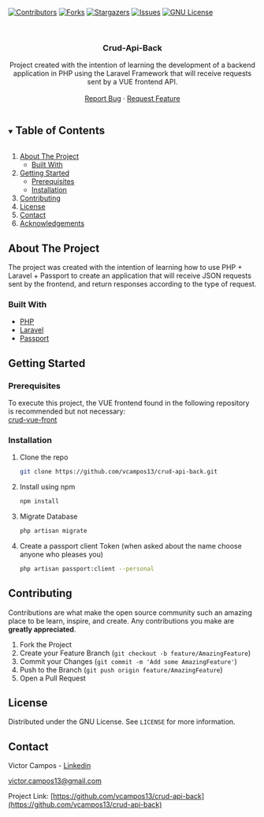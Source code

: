 <!--
*** Thanks for checking out the Best-README-Template. If you have a suggestion
*** that would make this better, please fork the repo and create a pull request
*** or simply open an issue with the tag "enhancement".
*** Thanks again! Now go create something AMAZING! :D
***
***
***
*** To avoid retyping too much info. Do a search and replace for the following:
*** github_username, repo_name, twitter_handle, email, project_title, project_description
-->



<!-- PROJECT SHIELDS -->
<!--
*** I'm using markdown "reference style" links for readability.
*** Reference links are enclosed in brackets [ ] instead of parentheses ( ).
*** See the bottom of this document for the declaration of the reference variables
*** for contributors-url, forks-url, etc. This is an optional, concise syntax you may use.
*** https://www.markdownguide.org/basic-syntax/#reference-style-links
-->
[![Contributors][contributors-shield]][contributors-url]
[![Forks][forks-shield]][forks-url]
[![Stargazers][stars-shield]][stars-url]
[![Issues][issues-shield]][issues-url]
[![GNU License][license-shield]][license-url]


<!-- PROJECT LOGO -->
<br />
<p align="center">
  
  <h3 align="center">Crud-Api-Back</h3>

  <p align="center">
    Project created with the intention of learning the development of a backend application in PHP using the Laravel Framework that will receive requests sent by a VUE frontend API.
    <br />
    <br />
    <!-- <a href="https://github.com/vcampos13/crud-api-back">View Demo</a> -->
    <!-- · -->
    <a href="https://github.com/vcampos13/crud-api-back/issues">Report Bug</a>
    ·
    <a href="https://github.com/vcampos13/crud-api-back/issues">Request Feature</a>
  </p>
</p>



<!-- TABLE OF CONTENTS -->
<details open="open">
  <summary><h2 style="display: inline-block">Table of Contents</h2></summary>
  <ol>
    <li>
      <a href="#about-the-project">About The Project</a>
      <ul>
        <li><a href="#built-with">Built With</a></li>
      </ul>
    </li>
    <li>
      <a href="#getting-started">Getting Started</a>
      <ul>
        <li><a href="#prerequisites">Prerequisites</a></li>
        <li><a href="#installation">Installation</a></li>
      </ul>
    </li>
    <li><a href="#contributing">Contributing</a></li>
    <li><a href="#license">License</a></li>
    <li><a href="#contact">Contact</a></li>
    <li><a href="#acknowledgements">Acknowledgements</a></li>
  </ol>
</details>



<!-- ABOUT THE PROJECT -->
## About The Project

The project was created with the intention of learning how to use PHP + Laravel + Passport to create an application that will receive JSON requests sent by the frontend, and return responses according to the type of request.


### Built With

* [PHP](https://www.php.net/)
* [Laravel](https://laravel.com/)
* [Passport](https://github.com/laravel/passport)

<!-- GETTING STARTED -->
## Getting Started

### Prerequisites

To execute this project, the VUE frontend found in the following repository is recommended but not necessary:<br>
[crud-vue-front](https://github.com/vcampos13/crud-vue-front/)

### Installation

1. Clone the repo
   ```sh
   git clone https://github.com/vcampos13/crud-api-back.git
   ```
2. Install using npm 
   ```sh
   npm install
   ```
3. Migrate Database 
   ```sh
   php artisan migrate
   ```
4. Create a passport client Token (when asked about the name choose anyone who pleases you)
   ```sh
   php artisan passport:client --personal
   ```
   
   

<!-- CONTRIBUTING -->
## Contributing

Contributions are what make the open source community such an amazing place to be learn, inspire, and create. Any contributions you make are **greatly appreciated**.

1. Fork the Project
2. Create your Feature Branch (`git checkout -b feature/AmazingFeature`)
3. Commit your Changes (`git commit -m 'Add some AmazingFeature'`)
4. Push to the Branch (`git push origin feature/AmazingFeature`)
5. Open a Pull Request



<!-- LICENSE -->
## License

Distributed under the GNU License. See `LICENSE` for more information.


<!-- CONTACT -->
## Contact

Victor Campos - [Linkedin](https://www.linkedin.com/in/vcamposin/)

victor.campos13@gmail.com

Project Link: [https://github.com/vcampos13/crud-api-back](https://github.com/vcampos13/crud-api-back)

<!-- MARKDOWN LINKS & IMAGES -->
<!-- https://www.markdownguide.org/basic-syntax/#reference-style-links -->
[contributors-shield]: https://img.shields.io/github/contributors/vcampos13/crud-api-back
[contributors-url]: https://github.com/vcampos13/crud-api-back/graphs/contributors
[forks-shield]: https://img.shields.io/github/forks/vcampos13/crud-api-back
[forks-url]: https://img.shields.io/github/forks/vcampos13/crud-api-back
[stars-shield]: https://img.shields.io/github/stars/vcampos13/crud-api-back
[stars-url]: https://github.com/vcampos13/crud-api-back/stargazers
[issues-shield]: https://img.shields.io/github/issues/vcampos13/crud-api-back
[issues-url]: https://github.com/vcampos13/crud-api-back/issues
[license-shield]: https://img.shields.io/github/license/vcampos13/crud-api-back
[license-url]: https://github.com/vcampos13/crud-api-back/blob/master/LICENSE.txt